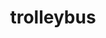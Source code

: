 ---
layout: smileys&emotion
title: trolleybus
emoji: trolleybus
permalink: 🚎.html
image: assets/img/3moji/trolleybus.png
---